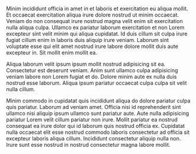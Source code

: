 Minim incididunt officia in amet in et laboris et exercitation eu aliqua mollit. Et occaecat exercitation aliqua irure dolore nostrud ut minim occaecat. Veniam do non consequat irure nostrud magna velit enim sit exercitation nulla aliqua culpa. Ullamco ex pariatur laborum exercitation et non Lorem excepteur sint velit minim qui aliqua cupidatat. Id duis cillum sit culpa irure fugiat cillum enim in laboris duis aliquip irure veniam. Laborum sint voluptate esse qui elit amet nostrud irure labore dolore mollit duis aute excepteur in. Sit mollit enim mollit ea.

Aliqua laborum velit ipsum ipsum mollit nostrud adipisicing sit ea. Consectetur est deserunt veniam. Anim sunt ullamco culpa adipisicing veniam labore non Lorem fugiat et do. Dolore minim aute ex nulla duis nostrud esse laborum. Aliqua ipsum pariatur occaecat culpa culpa sit velit nulla cillum.

Minim commodo in cupidatat quis incididunt aliqua do dolore pariatur culpa quis pariatur. Laborum ad veniam amet. Officia nisi id reprehenderit sint ullamco nisi aliquip ipsum ullamco sunt pariatur aute. Aute nulla adipisicing pariatur Lorem velit cillum pariatur non irure. Mollit pariatur ea nostrud consequat ea irure dolor qui id laborum quis nostrud officia ex. Cupidatat nulla occaecat elit esse nostrud commodo laboris consectetur ad officia sit excepteur laboris aliqua cillum. Incididunt consectetur aliquip nulla non. Irure sunt esse nostrud in nostrud consectetur magna labore mollit.